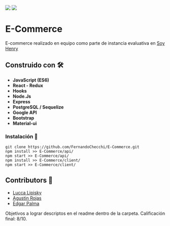 <p align='left'>
    <img src='https://i.postimg.cc/qvqCzt3R/logosixbeer.png' </img>  
    <img src='https://user-images.githubusercontent.com/65245824/95817516-0a599d80-0cf8-11eb-9eee-d9bdba249a6d.png' </img>  
</p>

# E-Commerce
E-commerce realizado en equipo como parte de instancia evaluativa en [Soy Henry](https://www.soyhenry.com/)

## Construido con 🛠️   
* **JavaScript (ES6)**
* **React - Redux**
* **Hooks**
* **Node.Js**
* **Express**
* **PostgreSQL / Sequelize**
* **Google API**
* **Bootstrap**
* **Material-ui**

### Instalación 🔧
```
git clone https://github.com/FernandoChecchi/E-Commerce.git
npm install >> E-Commerce/api/
npm start >> E-Commerce/api/
npm install >> E-Commerce/client/
npm start >> E-Commerce/client/
```

## Contributors 🚀

* [Lucca Lipisky](https://github.com/luccalipisky)
* [Agustin Rojas](https://github.com/AgusJordi)
* [Edgar Palma](https://github.com/Edgar9408)

Objetivos a lograr descriptos en el readme dentro de la carpeta. Calificación final: 8/10.
